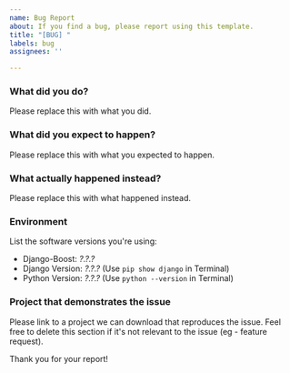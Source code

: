 ```yaml
---
name: Bug Report
about: If you find a bug, please report using this template.
title: "[BUG] "
labels: bug
assignees: ''

---
```


### What did you do?  

Please replace this with what you did.  

### What did you expect to happen?  

Please replace this with what you expected to happen.  

### What actually happened instead?  

Please replace this with what happened instead.  

### Environment  

List the software versions you're using:  

- Django-Boost: *?.?.?*  
- Django Version: *?.?.?* (Use `pip show django` in Terminal)  
- Python Version: *?.?.?* (Use `python --version` in Terminal)  

### Project that demonstrates the issue  

Please link to a project we can download that reproduces the issue. Feel free to delete this section if it's not relevant to the issue (eg - feature request).  

Thank you for your report!
